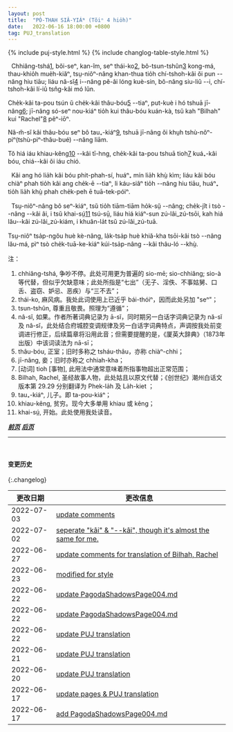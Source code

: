 ```yaml
---
layout: post
title:  "PÓ-THAH SIÂ-YIÁᴺ (Tŏiⁿ 4 hio̍h)"
date:   2022-06-16 18:00:00 +0800
tag: PUJ_translation
---
```


{% include puj-style.html %}
{% include changlog-table-style.html %}

<!-- The wife may be divorced for scolding, barrenness, lasciviousness, leprosy, disobedience to her husband's parents, and thieving; but all these causes are null when her parents are not alive to receive her back again. -->
&nbsp;&nbsp;Chhiâng-tshá<a href="#note_1" class="note">1</a>, bŏi-seⁿ, kan-îm, seⁿ thái-ko<a href="#note_2" class="note">2</a>, bô-tsun-tshûn<a href="#note_3" class="note">3</a> kong-má, thau-khio̍h mue̍h-kiăⁿ, tsṳ-niôⁿ-nâng khan-thua tio̍h chí-tshoh-kâi ŏi pun &#x002D;&#x002D;nâng hiu tiāu; liáu nâ-sĭ<a href="#note_4" class="note">4</a> i&#x002D;&#x002D;nâng pĕ-âi lóng kuè-sin, bô-nâng siu-liû &#x002D;&#x002D;i, chí-tshoh-kâi lí-iû tsn̂g-kâi mó lŭn.
<!-- A man cannot have more than one wife, but he may take concubines, whose children are legally subject to the authority of the wife, as Bilhah's were to Rachel. -->
Che̍k-kâi ta-pou tsún ŭ che̍k-kâi thâu-bóu<a href="#note_5" class="note">5</a> &#x002D;&#x002D;tiaⁿ, put-kuè i hó tshuā jī-nâng<a href="#note_6" class="note">6</a>; jī-nâng só-seⁿ nou-kiáⁿ tio̍h kui thâu-bóu kuán-kà, tsŭ kah "Bilhah" kui "Rachel"<a href="#note_8" class="note">8</a> pêⁿ-iōⁿ.
<!-- Public opinion does not, however, justify the taking of a concubine except when the wife has borne no sons. -->
Nâ-m̆-sĭ kâi thâu-bóu seⁿ bô tau₊-kiáⁿ<a href="#note_9" class="note">9</a>, tshuā jī-nâng ŏi khṳh tshù-nŏⁿ-piⁿ(tshù-piⁿ-thâu-bué) &#x002D;&#x002D;nâng liām.
<!-- In regions where the people are very poor, it is uncommon for a man to have more than one wife. -->
Tŏ hiá iáu khiau-kêng<a href="#note_10" class="note">10</a> &#x002D;&#x002D;kâi tī-hng, che̍k-kâi ta-pou tshuā tioh<a href="#note_7" class="note">7</a> kuá₊-kâi bóu, chiá&#x002D;&#x002D;kâi ŏi iáu chió.

<!-- A husband may beat his wife to death, and go unpunished; but a wife who strikes her husband a single blow may be divorced, and beaten a hundred blows with the heavy bamboo. -->
&nbsp;&nbsp;Kâi ang hó lia̍h kâi bóu phit-phah-sí, huáⁿ₊ mín lia̍h khṳ̀ kìm; liáu kâi bóu chiàⁿ phah tio̍h kâi ang che̍k-ē &#x002D;&#x002D;tiaⁿ, li káu-siâⁿ tio̍h &#x002D;&#x002D;nâng hiu tiāu, huáⁿ₊ tio̍h lia̍h khṳ̀ phah che̍k-peh ē tuā-tek-póiⁿ.

<!-- As long as a woman is childless, she serves; as soon as she becomes a mother, she begins to rule, and her dominion increases perpetually with the number of her descendants and the diminution of her elders. -->
&nbsp;&nbsp;Tsṳ-niôⁿ-nâng bô seⁿ-kiáⁿ, tsŭ tio̍h tiām-tiām ho̍k-sṳ̆ &#x002D;&#x002D;nâng; che̍k-jît i tsò &#x002D;&#x002D;nâng &#x002D;&#x002D;kâi âi, i tsŭ khai-sṳ́<a href="#note_11" class="note">11</a> tsú-sṳ̄, liáu hiá kiáⁿ-sun zú-lâi_zú-tsōi, kah hiá lău&#x002D;&#x002D;kâi zú-lâi_zú-kiám, i khuân-la̍t tsŭ zú-lâi_zú-tuā.
<!-- Married at fifteen, she is often a great-grandmother at sixty, and the head of a household of some dozens of persons. -->
Tsṳ-niôⁿ tsa̍p-ngŏu huè kè-nâng, la̍k-tsa̍p huè khiă-kha tsōi-kâi tsò &#x002D;&#x002D;nâng lău-má, pìⁿ tsò che̍k-tuā-ke-kiáⁿ kúi-tsa̍p-nâng &#x002D;&#x002D;kâi thâu-ló &#x002D;&#x002D;khṳ̀.

注：
1. <span id="note_1">chhiâng-tshá, 争吵不停。此处可用更为普遍的 sio-mē; sio-chhiâng; sio-à 等代替，但似乎欠缺意味；此处所指是“七出”（无子、淫佚、不事姑舅、口舌、盗窃、妒忌、恶疾）与“三不去”；</span>
2. <span id="note_2">thái-ko, 麻风病。我处此词使用上已近乎 bái-thóiⁿ，因而此处另加 "seⁿ"；</span>
3. <span id="note_3">tsun-tshûn, 尊重且敬畏。照理为“遵循”；</span>
4. <span id="note_4">nâ-sĭ, 如果。作者所著词典记录为 ā-sĭ，同时期另一白话字词典记录为 nă-sĭ 及 nâ-sĭ，此处结合府城腔变调规律及另一白话字词典特点，声调按我处前变调进行修正，后续篇章将沿用此音；但需要提醒的是，《厦英大辞典》（1873年出版）中该词读法为 nā-sī；</span>
5. <span id="note_5">thâu-bóu, 正室；旧时多称之 tsháu-thâu，亦称 chiàⁿ-chhi；</span>
6. <span id="note_6">jī-nâng, 妾；旧时亦称之 chhiah-kha；</span>
7. <span id="note_7">[动词] tioh [事物], 此用法中通常意味着所指事物超出正常范围；</span>
8. <span id="note_8">Bilhah, Rachel, 圣经故事人物，此处姑且以原文代替；《创世纪》潮州白话文版本第 29.29 分别翻译为 Phek-la̍h 及 La̍h-kiet ；</span>
9. <span id="note_9">tau₊-kiáⁿ, 儿子。即 ta-pou-kiáⁿ；</span>
10. <span id="note_10">khiau-kêng, 贫穷。现今大多单用 khiau 或 kêng；</span>
11. <span id="note_11">khai-sṳ́, 开始。此处使用我处读音。</span>


***[前页](PagodaShadowsPage003.html)***
***[后页](PagodaShadowsPage005.html)***


---
<br>

#### 变更历史

{:.changelog}

| 更改日期 | 更改信息 |
| --- | --- |
| 2022-07-03 | <a href="https://github.com/DonAnthonyLee/DonAnthonyLee.github.io/commit/7ae2c3feb94aa9110450bdaa8737a7a3aa967203" target="_blank">update comments</a> |
| 2022-07-02 | <a href="https://github.com/DonAnthonyLee/DonAnthonyLee.github.io/commit/83ad5bbec221d9f8bdd0f21db218a4ed03c1adfb" target="_blank">seperate "kâi" & "--kâi", though it's almost the same for me.</a> |
| 2022-06-27 | <a href="https://github.com/DonAnthonyLee/DonAnthonyLee.github.io/commit/e550502ce36b3ced23ea3f50b5ef56fd5389af64" target="_blank">update comments for translation of Bilhah, Rachel</a> |
| 2022-06-23 | <a href="https://github.com/DonAnthonyLee/DonAnthonyLee.github.io/commit/4502ca4e0aab7d482f827a52f8466a3bef5e7dac" target="_blank">modified for style</a> |
| 2022-06-22 | <a href="https://github.com/DonAnthonyLee/DonAnthonyLee.github.io/commit/4a18f46a69c3b80d24a716f5149e71f6617950b2" target="_blank">update PagodaShadowsPage004.md</a> |
| 2022-06-22 | <a href="https://github.com/DonAnthonyLee/DonAnthonyLee.github.io/commit/7da449fa650972db041e97eb5271d8bc041269b9" target="_blank">update PagodaShadowsPage004.md</a> |
| 2022-06-22 | <a href="https://github.com/DonAnthonyLee/DonAnthonyLee.github.io/commit/23591779f79e22ce879dfbff8f1a17beda763257" target="_blank">update PUJ translation</a> |
| 2022-06-21 | <a href="https://github.com/DonAnthonyLee/DonAnthonyLee.github.io/commit/fb15991f3633fc6898028e67748a70219f38934b" target="_blank">update PUJ translation</a> |
| 2022-06-20 | <a href="https://github.com/DonAnthonyLee/DonAnthonyLee.github.io/commit/9719cb808f8b62338f850c1f1fb4a52f261c9b80" target="_blank">update PUJ translation</a> |
| 2022-06-17 | <a href="https://github.com/DonAnthonyLee/DonAnthonyLee.github.io/commit/3d8301ad3b10fabdfcb6eb7ebb3c12eed567fd76" target="_blank">update pages & PUJ translation</a> |
| 2022-06-17 | <a href="https://github.com/DonAnthonyLee/DonAnthonyLee.github.io/commit/744810da4037fdc93eea55fa2eda0a51cb7ba5f5" target="_blank">add PagodaShadowsPage004.md</a> |
